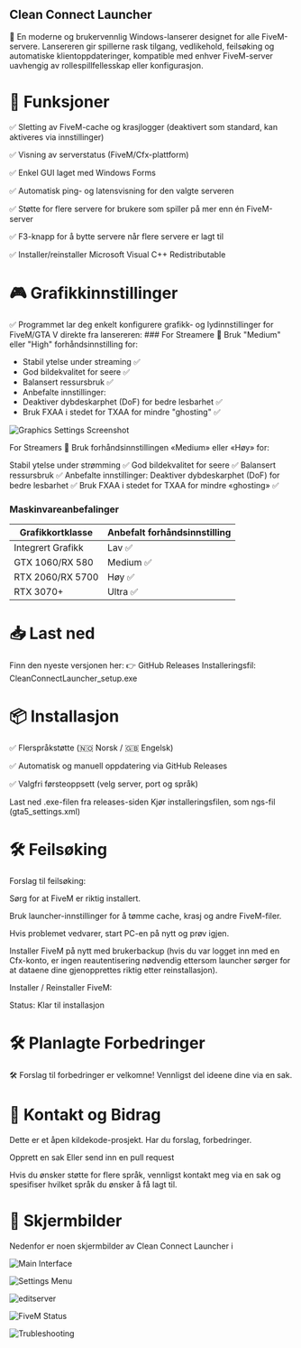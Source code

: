 ﻿## Clean Connect Launcher

🚀 En moderne og brukervennlig Windows-lanserer designet for alle FiveM-servere. Lansereren gir spillerne rask tilgang, vedlikehold, feilsøking og automatiske klientoppdateringer, kompatible med enhver FiveM-server uavhengig av rollespillfellesskap eller konfigurasjon.

# 🧩 Funksjoner

✅ Sletting av FiveM-cache og krasjlogger (deaktivert som standard, kan aktiveres via innstillinger)

✅ Visning av serverstatus (FiveM/Cfx-plattform)

✅ Enkel GUI laget med Windows Forms

✅ Automatisk ping- og latensvisning for den valgte serveren

✅ Støtte for flere servere for brukere som spiller på mer enn én FiveM-server

✅ F3-knapp for å bytte servere når flere servere er lagt til

✅ Installer/reinstaller Microsoft Visual C++ Redistributable

# 🎮 Grafikkinnstillinger

✅ Programmet lar deg enkelt konfigurere grafikk- og lydinnstillinger for FiveM/GTA V direkte fra lansereren: ### For Streamere
🎥 Bruk "Medium" eller "High" forhåndsinnstilling for:
- Stabil ytelse under streaming ✅
- God bildekvalitet for seere ✅
- Balansert ressursbruk ✅
- Anbefalte innstillinger:
- Deaktiver dybdeskarphet (DoF) for bedre lesbarhet ✅
- Bruk FXAA i stedet for TXAA for mindre "ghosting" ✅

![Graphics Settings Screenshot](Clean_connect_Graphics.png)

  For Streamers
🎥 Bruk forhåndsinnstillingen «Medium» eller «Høy» for:

Stabil ytelse under strømming ✅
God bildekvalitet for seere ✅
Balansert ressursbruk ✅
Anbefalte innstillinger:
Deaktiver dybdeskarphet (DoF) for bedre lesbarhet ✅
Bruk FXAA i stedet for TXAA for mindre «ghosting» ✅

### Maskinvareanbefalinger
| Grafikkortklasse     | Anbefalt forhåndsinnstilling |
|----------------------|-----------------------------|
| Integrert Grafikk    | Lav ✅                      |
| GTX 1060/RX 580      | Medium ✅                   |
| RTX 2060/RX 5700     | Høy ✅                      |
| RTX 3070+            | Ultra ✅                    |


# 📥 Last ned
Finn den nyeste versjonen her: 👉 GitHub Releases
Installeringsfil: CleanConnectLauncher_setup.exe

# 📦 Installasjon
✅ Flerspråkstøtte (🇳🇴 Norsk / 🇬🇧 Engelsk)

✅ Automatisk og manuell oppdatering via GitHub Releases

✅ Valgfri førsteoppsett (velg server, port og språk)

Last ned .exe-filen fra releases-siden
Kjør installeringsfilen, som ngs-fil (gta5_settings.xml)

# 🛠️ Feilsøking

Forslag til feilsøking:

Sørg for at FiveM er riktig installert.

Bruk launcher-innstillinger for å tømme cache, krasj og andre FiveM-filer.

Hvis problemet vedvarer, start PC-en på nytt og prøv igjen.

Installer FiveM på nytt med brukerbackup (hvis du var logget inn med en Cfx-konto, er ingen reautentisering nødvendig ettersom launcher sørger for at dataene dine gjenopprettes riktig etter reinstallasjon).

Installer / Reinstaller FiveM:

Status: Klar til installasjon

# 🛠️ Planlagte Forbedringer

🛠️ Forslag til forbedringer er velkomne! Vennligst del ideene dine via en sak.

# 💬 Kontakt og Bidrag
Dette er et åpen kildekode-prosjekt. Har du forslag, forbedringer.

Opprett en sak
Eller send inn en pull request

Hvis du ønsker støtte for flere språk, vennligst kontakt meg via en sak og spesifiser hvilket språk du ønsker å få lagt til.

# 📸 Skjermbilder
Nedenfor er noen skjermbilder av Clean Connect Launcher i

![Main Interface](/Clean_connect_launcher.png)

![Settings Menu](/Clean_connect_launcher_settings.png)

![editserver](/Clean_connect_editserver.png)

![FiveM Status](/Clean_connect_launcher_fivemstatus.png)

![Trubleshooting](/Trubleshooting.png)

